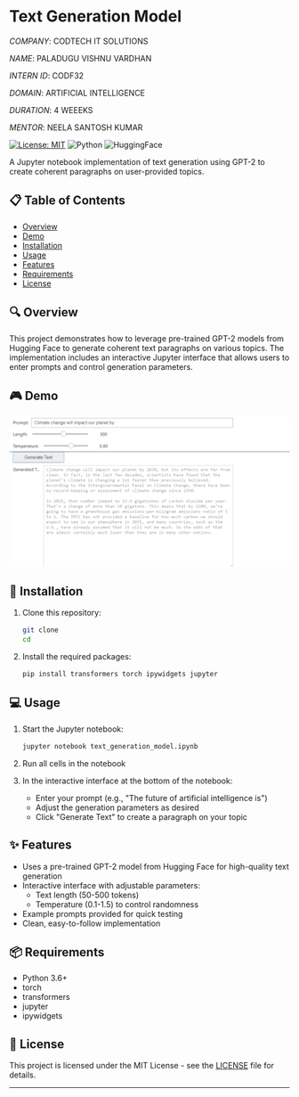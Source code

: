 # Text Generation Model

*COMPANY*: CODTECH IT SOLUTIONS

*NAME*: PALADUGU VISHNU VARDHAN

*INTERN ID*: CODF32

*DOMAIN*: ARTIFICIAL INTELLIGENCE 

*DURATION*: 4 WEEEKS

*MENTOR*: NEELA SANTOSH KUMAR

[![License: MIT](https://img.shields.io/badge/License-MIT-yellow.svg)](https://opensource.org/licenses/MIT)
![Python](https://img.shields.io/badge/python-3.6+-blue.svg)
![HuggingFace](https://img.shields.io/badge/🤗-transformers-yellow.svg)

A Jupyter notebook implementation of text generation using GPT-2 to create coherent paragraphs on user-provided topics.

## 📋 Table of Contents
- [Overview](#overview)
- [Demo](#demo)
- [Installation](#installation)
- [Usage](#usage)
- [Features](#features)
- [Requirements](#requirements)
- [License](#license)

## 🔍 Overview

This project demonstrates how to leverage pre-trained GPT-2 models from Hugging Face to generate coherent text paragraphs on various topics. The implementation includes an interactive Jupyter interface that allows users to enter prompts and control generation parameters.

## 🎮 Demo

![Output](output.png)

## 🚀 Installation

1. Clone this repository:
   ```bash
   git clone 
   cd 
   ```

2. Install the required packages:
   ```bash
   pip install transformers torch ipywidgets jupyter
   ```

## 💻 Usage

1. Start the Jupyter notebook:
   ```bash
   jupyter notebook text_generation_model.ipynb
   ```

2. Run all cells in the notebook

3. In the interactive interface at the bottom of the notebook:
   - Enter your prompt (e.g., "The future of artificial intelligence is")
   - Adjust the generation parameters as desired
   - Click "Generate Text" to create a paragraph on your topic

## ✨ Features

- Uses a pre-trained GPT-2 model from Hugging Face for high-quality text generation
- Interactive interface with adjustable parameters:
  - Text length (50-500 tokens)
  - Temperature (0.1-1.5) to control randomness
- Example prompts provided for quick testing
- Clean, easy-to-follow implementation

## 📦 Requirements

- Python 3.6+
- torch
- transformers
- jupyter
- ipywidgets

## 📄 License

This project is licensed under the MIT License - see the [LICENSE](LICENSE) file for details.

---

 